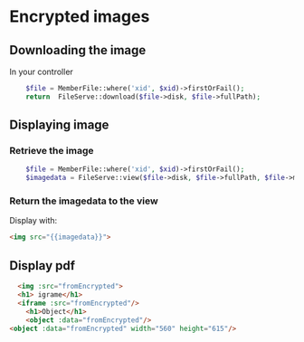 # Encrypted images

## Downloading the image
In your controller
```php
    $file = MemberFile::where('xid', $xid)->firstOrFail();
    return  FileServe::download($file->disk, $file->fullPath);
````

## Displaying image
### Retrieve the image
```php
    $file = MemberFile::where('xid', $xid)->firstOrFail();
    $imagedata = FileServe::view($file->disk, $file->fullPath, $file->mime); // ie data:image/png;base64,XXXX
```

### Return the imagedata to the view
Display with:
```html
<img src="{{imagedata}}">
```


## Display pdf
```html
  <img :src="fromEncrypted">
  <h1> igrame</h1>
  <iframe :src="fromEncrypted"/>
    <h1>Object</h1>
    <object :data="fromEncrypted"/>
<object :data="fromEncrypted" width="560" height="615"/>
```

